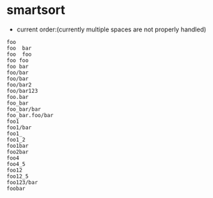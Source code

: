 # smartsort

* current order:(currently multiple spaces are not properly handled)

```
foo
foo  bar
foo  foo
foo foo
foo bar
foo/bar
foo/bar
foo/bar2
foo/bar123
foo.bar
foo_bar
foo_bar/bar
foo_bar.foo/bar
foo1
foo1/bar
foo1_
foo1_2
foo1bar
foo2bar
foo4
foo4_5
foo12
foo12_5
foo123/bar
foobar
```
